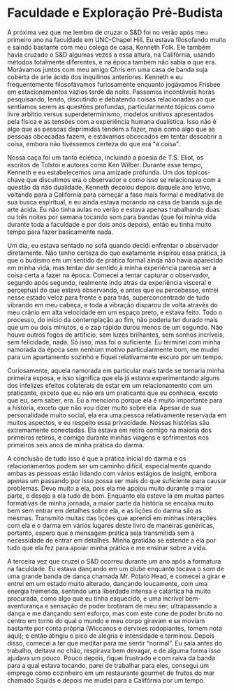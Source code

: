 # Faculdade e Exploração Pré-Budista

A próxima vez que me lembro de cruzar o S&D foi no verão após meu primeiro ano na faculdade em UNC-Chapel Hill. Eu estava filosofando muito e saindo bastante com meu colega de casa, Kenneth Folk. Ele também havia cruzado o S&D algumas vezes a essa altura, na Califórnia, usando métodos totalmente diferentes, e na época também não sabia o que era. Morávamos juntos com meu amigo Chris em uma casa de banda suja coberta de arte ácida dos inquilinos anteriores. Kenneth e eu frequentemente filosofávamos furiosamente enquanto jogávamos Frisbee em estacionamentos vazios tarde da noite. Passamos incontáveis ​​horas pesquisando, lendo, discutindo e debatendo coisas relacionadas ao que sentíamos serem as questões profundas, particularmente tópicos como livre arbítrio versus superdeterminismo, modelos unitivos apresentados pela física e as tensões com a experiência humana dualística. Isso não é algo que as pessoas deprimidas tendem a fazer, mais como algo que as pessoas obcecadas fazem, e estávamos obcecados em tentar descobrir a coisa, embora não tivéssemos certeza do que era "a coisa".

Nossa caça foi um tanto eclética, incluindo a poesia de T.S. Eliot, os escritos de Tolstoi e autores como Ken Wilber. Durante esse tempo, Kenneth e eu estabelecemos uma amizade profunda. Um dos tópicos-chave que discutimos era o observador e como isso se relacionava com a questão da não dualidade. Kenneth decolou depois daquele ano letivo, voltando para a Califórnia para começar a fase mais formal e meditativa de sua busca espiritual, e eu ainda estava morando na casa de banda suja de arte ácida. Eu não tinha aulas no verão e estava apenas trabalhando duas ou três noites por semana tocando som para bandas (que foi minha vida durante toda a faculdade e por dois anos depois), então eu tinha muito tempo para fazer basicamente nada.

Um dia, eu estava sentado no sofá quando decidi enfrentar o observador diretamente. Não tenho certeza do que exatamente inspirou essa prática, já que o budismo em um sentido de prática formal ainda não havia aparecido em minha vida, mas tentar dar sentido à minha experiência parecia ser a coisa certa a fazer na época. Comecei a tentar capturar o observador, segundo após segundo, realmente indo atrás da experiência visceral e perceptual do que estava observando, e antes que eu percebesse, entrei nesse estado veloz para frente e para trás, superconcentrado de tudo vibrando em meu cabeça, e toda a vibração disparou de volta através do meu crânio em alta velocidade em um espaço preto, e estava feito. Todo o processo, do início da contemplação ao fim, não poderia ter durado mais que um ou dois minutos, e o zap rápido durou menos de um segundo. Não houve outros fogos de artifício, sem luzes brilhantes, sem sonhos incríveis, sem felicidade, nada. Só isso, mas foi o suficiente. Eu terminei com minha namorada da época sem nenhum motivo particularmente bom, me mudei para um apartamento sozinho e fiquei relativamente escuro por um tempo.

Curiosamente, aquela namorada em particular mais tarde se tornaria minha primeira esposa, e isso significa que ela já estava experimentando alguns dos infelizes efeitos colaterais de estar em um relacionamento com um praticante, exceto que eu não era um praticante que eu conhecia, exceto que eu, sem saber, era. Eu a menciono porque ela é muito importante para a história, exceto que não vou dizer muito sobre ela. Apesar de sua personalidade muito social, ela era uma pessoa relativamente reservada em muitos aspectos, e eu respeito essa privacidade. Nossas histórias são extremamente conectadas. Ela estava em retiro comigo na maioria dos primeiros retiros, e comigo durante minhas viagens e sofrimentos nos primeiros seis anos de minha prática do darma.

A conclusão de tudo isso é que a prática inicial do darma e os relacionamentos podem ser um caminho difícil, especialmente quando ambas as pessoas estão lidando com vários estágios de insight, embora apenas um passando por isso possa ser mais do que suficiente para causar problemas. Devo muito a ela, pois ela me apoiou muito durante a maior parte, e desejo a ela tudo de bom. Enquanto ela esteve lá em muitas partes formativas de minha jornada, a maior parte da história se encaixa muito bem sem entrar em detalhes sobre ela, e as lições do darma são as mesmas. Transmito muitas das lições que aprendi em minhas interações com ela e o darma em vários lugares deste livro de maneiras genéricas, portanto, espero que a mensagem prática seja transmitida sem a necessidade de entrar em detalhes. Minha gratidão se estende a ela por tudo que ela fez para apoiar minha prática e me ensinar sobre a vida.

A terceira vez que cruzei o S&D ocorreu durante um ano após a formatura na faculdade. Eu estava dançando em um clube enquanto tocava o som de uma grande banda de dança chamada Mr. Potato Head, e comecei a girar e entrei em um estado muito alterado, dançando loucamente, com uma energia tremenda, sentindo uma liberdade intensa e catártica há muito procurada, como algo que eu tinha esquecido, e uma incrível bem-aventurança e sensação de poder brotaram de meu ser, ultrapassando a dança e me dançando sem esforço, mas com este cone de poder bruto no centro em torno do qual o mundo e meu corpo giravam e se moviam bastante por conta própria (Wiccanos e dervixes rodopiantes, tomem nota aqui); e então atingiu o pico de alegria e intensidade e terminou. Depois disso, comecei a ter que meditar para me sentir “normal”. Eu saía antes do trabalho, deitava no chão, respirava bem devagar, e de alguma forma isso ajudava um pouco. Pouco depois, fiquei frustrado e com raiva da banda para a qual estava tocando, parei de trabalhar para eles, consegui um emprego como cozinheiro em um restaurante gourmet de frutos do mar chamado Squids e depois me mudei para a Califórnia por um tempo.
